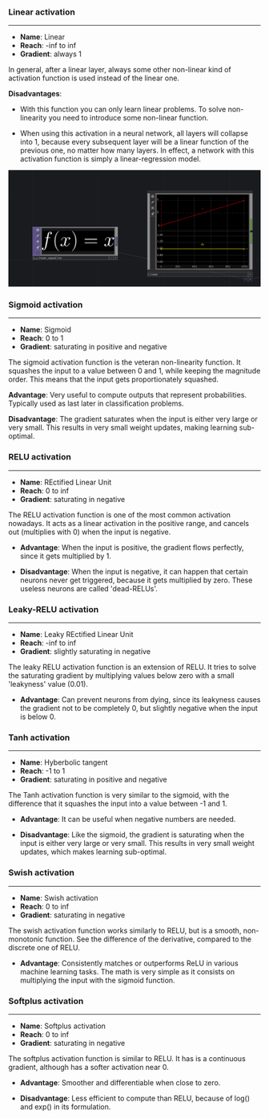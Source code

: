 ### Linear activation
---
- **Name**: Linear
- **Reach**: -inf to inf 
- **Gradient**: always 1

In general, after a linear layer, always some other non-linear kind of activation function is used instead of the linear one. 

**Disadvantages**: 

- With this function you can only learn linear problems. To solve non-linearity you need to introduce some non-linear function.

- When using this activation in a neural network, all layers will collapse into 1, because every subsequent layer will be a linear function of the previous one, no matter how many layers. In effect, a network with this activation function is simply a linear-regression model.

![alt text](01.LinearActivation.PNG)

### Sigmoid activation
---
- **Name**: Sigmoid
- **Reach**: 0 to 1
- **Gradient**: saturating in positive and negative

The sigmoid activation function is the veteran non-linearity function. It squashes the input to a value between 0 and 1, while keeping the magnitude order. This means that the input gets proportionately squashed. 

**Advantage**: Very useful to compute outputs that represent probabilities. Typically used as last later in classification problems.

**Disadvantage**: The gradient saturates when the input is either very large or very small. This results in very small weight updates, making learning sub-optimal. 

### RELU activation
---
- **Name**: REctified Linear Unit
- **Reach**: 0 to inf
- **Gradient**: saturating in negative

The RELU activation function is one of the most common activation nowadays. It acts as a linear activation in the positive range, and cancels out (multiplies with 0) when the input is negative.

- **Advantage**: When the input is positive, the gradient flows perfectly, since it gets multiplied by 1.
 
- **Disadvantage**: When the input is negative, it can happen that certain neurons never get triggered, because it gets multiplied by zero. These useless neurons are called 'dead-RELUs'. 

### Leaky-RELU activation
---
- **Name**: Leaky REctified Linear Unit
- **Reach**: -inf to inf
- **Gradient**: slightly saturating in negative

The leaky RELU activation function is an extension of RELU. It tries to solve the saturating gradient by multiplying values below zero with a small 'leakyness' value (0.01). 

 - **Advantage**: Can prevent neurons from dying, since its leakyness causes the gradient not to be completely 0, but slightly negative when the input is below 0.

### Tanh activation
---
- **Name**: Hyberbolic tangent
- **Reach**: -1 to 1
- **Gradient**: saturating in positive and negative

The Tanh activation function is very similar to the sigmoid, with the difference that it squashes the input into a value between -1 and 1. 

- **Advantage**: It can be useful when negative numbers are needed.

- **Disadvantage**: Like the sigmoid, the gradient is saturating when the input is either very large or very small. This results in very small weight updates, which makes learning sub-optimal.

### Swish activation
---
- **Name**: Swish activation
- **Reach**: 0 to inf
- **Gradient**: saturating in negative

The swish activation function works similarly to RELU, but is a smooth, non-monotonic function. See the difference of the derivative, compared to the discrete one of RELU.

- **Advantage**: Consistently matches or outperforms ReLU in various machine learning tasks. The math is very simple as it consists on multiplying the input with the sigmoid function.

### Softplus activation
---
- **Name**: Softplus activation
- **Reach**: 0 to inf
- **Gradient**: saturating in negative

The softplus activation function is similar to RELU. It has is a continuous gradient, although has a softer activation near 0.

- **Advantage**: Smoother and differentiable when close to zero.

- **Disadvantage**: Less efficient to compute than RELU, because of log() and exp() in its formulation.
